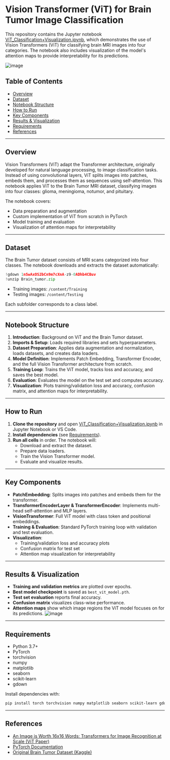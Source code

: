 # Vision Transformer (ViT) for Brain Tumor Image Classification

This repository contains the Jupyter notebook [ViT_Classification+Visualization.ipynb](ViT_Classification+Visualization.ipynb), which demonstrates the use of Vision Transformers (ViT) for classifying brain MRI images into four categories. The notebook also includes visualization of the model's attention maps to provide interpretability for its predictions.

![image](https://github.com/user-attachments/assets/9d1f54fb-5981-4b9b-afa9-a6ce5f41883f)


## Table of Contents

- [Overview](#overview)
- [Dataset](#dataset)
- [Notebook Structure](#notebook-structure)
- [How to Run](#how-to-run)
- [Key Components](#key-components)
- [Results & Visualization](#results--visualization)
- [Requirements](#requirements)
- [References](#references)

---

## Overview

Vision Transformers (ViT) adapt the Transformer architecture, originally developed for natural language processing, to image classification tasks. Instead of using convolutional layers, ViT splits images into patches, embeds them, and processes them as sequences using self-attention. This notebook applies ViT to the Brain Tumor MRI dataset, classifying images into four classes: glioma, meningioma, notumor, and pituitary.

The notebook covers:
- Data preparation and augmentation
- Custom implementation of ViT from scratch in PyTorch
- Model training and evaluation
- Visualization of attention maps for interpretability

---

## Dataset

The Brain Tumor dataset consists of MRI scans categorized into four classes. The notebook downloads and extracts the dataset automatically:

```python
!gdown 1nSwAxOS2bCn9m7cXnA-z9-0ADhb4CBuv
!unzip Brain_tumor.zip
```

- Training images: `/content/Training`
- Testing images: `/content/Testing`

Each subfolder corresponds to a class label.

---

## Notebook Structure

1. **Introduction**: Background on ViT and the Brain Tumor dataset.
2. **Imports & Setup**: Loads required libraries and sets hyperparameters.
3. **Dataset Preparation**: Applies data augmentation and normalization, loads datasets, and creates data loaders.
4. **Model Definition**: Implements Patch Embedding, Transformer Encoder, and the full Vision Transformer architecture from scratch.
5. **Training Loop**: Trains the ViT model, tracks loss and accuracy, and saves the best model.
6. **Evaluation**: Evaluates the model on the test set and computes accuracy.
7. **Visualization**: Plots training/validation loss and accuracy, confusion matrix, and attention maps for interpretability.

---

## How to Run

1. **Clone the repository** and open [ViT_Classification+Visualization.ipynb](ViT_Classification+Visualization.ipynb) in Jupyter Notebook or VS Code.
2. **Install dependencies** (see [Requirements](#requirements)).
3. **Run all cells** in order. The notebook will:
   - Download and extract the dataset.
   - Prepare data loaders.
   - Train the Vision Transformer model.
   - Evaluate and visualize results.

---

## Key Components

- **PatchEmbedding**: Splits images into patches and embeds them for the transformer.
- **TransformerEncoderLayer & TransformerEncoder**: Implements multi-head self-attention and MLP layers.
- **VisionTransformer**: Full ViT model with class token and positional embeddings.
- **Training & Evaluation**: Standard PyTorch training loop with validation and test evaluation.
- **Visualization**:
  - Training/validation loss and accuracy plots
  - Confusion matrix for test set
  - Attention map visualization for interpretability

---

## Results & Visualization

- **Training and validation metrics** are plotted over epochs.
- **Best model checkpoint** is saved as `best_vit_model.pth`.
- **Test set evaluation** reports final accuracy.
- **Confusion matrix** visualizes class-wise performance.
- **Attention maps** show which image regions the ViT model focuses on for its predictions.
![image](https://github.com/user-attachments/assets/ab11d90d-b662-40b6-a52d-da11e0e2bdbd)

---

## Requirements

- Python 3.7+
- PyTorch
- torchvision
- numpy
- matplotlib
- seaborn
- scikit-learn
- gdown

Install dependencies with:

```sh
pip install torch torchvision numpy matplotlib seaborn scikit-learn gdown
```

---

## References

- [An Image is Worth 16x16 Words: Transformers for Image Recognition at Scale (ViT Paper)](https://arxiv.org/abs/2010.11929)
- [PyTorch Documentation](https://pytorch.org/docs/stable/index.html)
- [Original Brain Tumor Dataset (Kaggle)](https://www.kaggle.com/datasets/masoudnickparvar/brain-tumor-mri-dataset)

